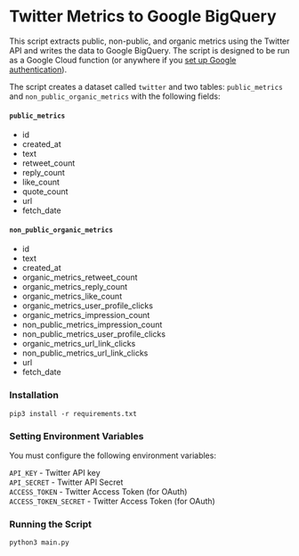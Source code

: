 # Twitter Metrics to Google BigQuery

This script extracts public, non-public, and organic metrics using the Twitter API and writes the data to Google BigQuery. 
The script is designed to be run as a Google Cloud function (or anywhere if you [set up Google authentication](https://cloud.google.com/bigquery/docs/reference/libraries#client-libraries-install-python)).

The script creates a dataset called `twitter` and two tables: `public_metrics` and `non_public_organic_metrics` with the following fields:


#### `public_metrics`
* id
* created_at	
* text	
* retweet_count	
* reply_count	
* like_count
* quote_count
* url
* fetch_date

#### `non_public_organic_metrics`
* id
* text
* created_at
* organic_metrics_retweet_count	
* organic_metrics_reply_count	
* organic_metrics_like_count	
* organic_metrics_user_profile_clicks	
* organic_metrics_impression_count	
* non_public_metrics_impression_count
* non_public_metrics_user_profile_clicks
* organic_metrics_url_link_clicks	
* non_public_metrics_url_link_clicks
* url	
* fetch_date


### Installation

``pip3 install -r requirements.txt``

### Setting Environment Variables

You must configure the following environment variables:

`API_KEY` - Twitter API key  
`API_SECRET` - Twitter API Secret   
`ACCESS_TOKEN` - Twitter Access Token (for OAuth)    
`ACCESS_TOKEN_SECRET` - Twitter Access Token (for OAuth)  

### Running the Script

``python3 main.py``
